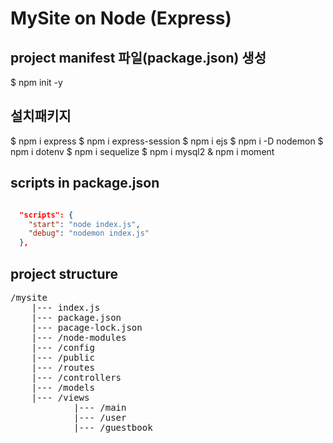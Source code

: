 # MySite on Node (Express)

## project manifest 파일(package.json) 생성
$ npm init -y

## 설치패키지
$ npm i express
$ npm i express-session
$ npm i ejs
$ npm i -D nodemon
$ npm i dotenv
$ npm i sequelize
$ npm i mysql2
& npm i moment

## scripts in package.json
```JSON

  "scripts": {
    "start": "node index.js",
    "debug": "nodemon index.js"
  },

```
## project structure
<pre>
/mysite
    |--- index.js
    |--- package.json
    |--- pacage-lock.json
    |--- /node-modules
    |--- /config
    |--- /public
    |--- /routes
    |--- /controllers
    |--- /models
    |--- /views
            |--- /main
            |--- /user
            |--- /guestbook
</pre>